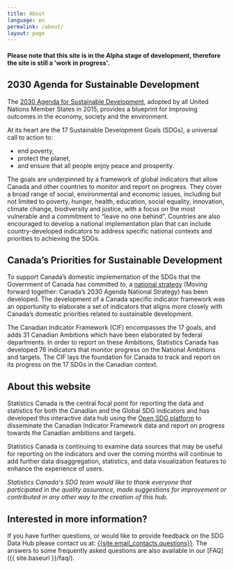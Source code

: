 ```yaml
---
title: About
language: en
permalink: /about/
layout: page
---
```


#### Please note that this site is in the Alpha stage of development, therefore the site is still a 'work in progress'.

## 2030 Agenda for Sustainable Development
The <a href="https://www.un.org/ga/search/view_doc.asp?symbol=A/RES/70/1&Lang=E">2030 Agenda for Sustainable Development</a>, adopted by all United Nations Member States in 2015, provides a blueprint for improving outcomes in the economy, society and the environment. 

At its heart are the 17 Sustainable Development Goals (SDGs), a universal call to action to:
* end poverty,
* protect the planet,
* and ensure that all people enjoy peace and prosperity.

The goals are underpinned by a framework of global indicators that allow Canada and other countries to monitor and report on progress. They cover a broad range of social, environmental and economic issues, including but not limited to poverty, hunger, health, education, social equality, innovation, climate change, biodiversity and justice, with a focus on the most vulnerable and a commitment to “leave no one behind”. Countries are also encouraged to develop a national implementation plan that can include country-developed indicators to address specific national contexts and priorities to achieving the SDGs.

## Canada’s Priorities for Sustainable Development
To support Canada’s domestic implementation of the SDGs that the Government of Canada has committed to, a <a href="https://www.canada.ca/en/employment-social-development/programs/agenda-2030/moving-forward.html">national strategy</a> (Moving forward together: Canada’s 2030 Agenda National Strategy) has been developed. The development of a Canada specific indicator framework was an opportunity to elaborate a set of indicators that aligns more closely with Canada’s domestic priorities related to sustainable development.

The Canadian Indicator Framework (CIF) encompasses the 17 goals, and adds 31 Canadian Ambitions which have been elaborated by federal departments. In order to report on these Ambitions, Statistics Canada has developed 76 indicators that monitor progress on the National Ambitions and targets. The CIF lays the foundation for Canada to track and report on its progress on the 17 SDGs in the Canadian context.

## About this website
Statistics Canada is the central focal point for reporting the data and statistics for both the Canadian and the Global SDG indicators  and has developed this interactive data hub using the <a href="https://open-sdg.readthedocs.io/en/latest/">Open SDG platform</a>  to disseminate the Canadian Indicator Framework data and report on progress towards the Canadian ambitions and targets.

Statistics Canada is continuing to examine data sources that may be useful for reporting on the indicators and over the coming months will continue to add further data disaggregation, statistics, and data visualization features to enhance the experience of users.

<em>Statistics Canada's SDG team would like to thank everyone that participated in the quality assurance, made suggestions for improvement or contributed in any other way to the creation of this hub.</em>


## Interested in more information?
If you have further questions, or would like to provide feedback on the SDG Data Hub please contact us at: <a href="mailto:{{site.email_contacts.questions}}">{{site.email_contacts.questions}}</a>. The answers to some frequently asked questions are also available in our [FAQ]({{ site.baseurl }}/faq/).

